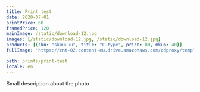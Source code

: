 ```yaml
---
title: Print test
date: 2020-07-01
printPrice: 60
framedPrice: 120
mainImage: /static/download-12.jpg
images: [/static/download-12.jpg, /static/download-12.jpg]
products: [{sku: "skuuuuu", title: "C-type", price: 80, mkup: 40}]
fullImage: "https://cnt-02.content-eu.drive.amazonaws.com/cdproxy/templink/A4XqFQDhYPHiFyeF8FlG3Oqdb6gp3xTG7AJ0Z2f9akceJxFPc?viewBox=1578%2C1578&ownerId=A1ZW63RQLXHFK3"

path: prints/print-test
locale: en
---
```

Small description about the photo